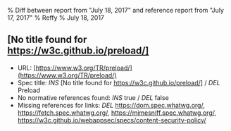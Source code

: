 % Diff between report from "July 18, 2017" and reference report from "July 17, 2017"
% Reffy
% July 18, 2017

## [No title found for https://w3c.github.io/preload/]

- URL: [https://www.w3.org/TR/preload/](https://www.w3.org/TR/preload/)
- Spec title: *INS* [No title found for https://w3c.github.io/preload/] / *DEL* Preload
- No normative references found: *INS* true / *DEL* false
- Missing references for links: *DEL* https://dom.spec.whatwg.org/, https://fetch.spec.whatwg.org/, https://mimesniff.spec.whatwg.org/, https://w3c.github.io/webappsec/specs/content-security-policy/


